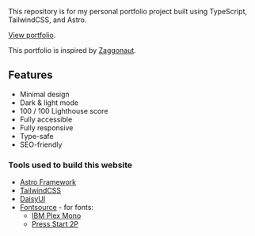 This repository is for my personal portfolio project built using TypeScript, TailwindCSS, and Astro.

[View portfolio](https://raynhardyray.github.io).

This portfolio is inspired by [Zaggonaut](https://github.com/RATIU5/zaggonaut).

## Features

- Minimal design
- Dark & light mode
- 100 / 100 Lighthouse score
- Fully accessible
- Fully responsive
- Type-safe
- SEO-friendly

### Tools used to build this website
- [Astro Framework](https://astro.build)
- [TailwindCSS](https://tailwindcss.com)
- [DaisyUI](https://daisyui.com)
- [Fontsource](https://fontsource.org) - for fonts:
    - [IBM Plex Mono](https://fontsource.org/fonts/ibm-plex-mono)
    - [Press Start 2P](https://fontsource.org/fonts/press-start-2p)